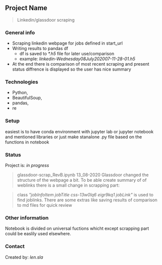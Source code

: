 ## Project Name
> Linkedin/glassdoor scraping

### General info
* Scraping linkedin webpage for jobs defined in start_url
* Writing results to pandas df
    * df is saved to _*.h5_ file for later use/comparison
    * example: _linkedin-Wednesday08July202007-11-28-01.h5_
* At the end there is comparison of most recent scraping and present status diffrence is displayed so the user has nice summary


### Technologies
* Python, 
* BeautifulSoup, 
* pandas, 
* re

### Setup
easiest is to have conda environment with jupyter lab or jupyter notebook and mentioned libraries
or just make  stanalone .py file based on the functions in notebook


### Status
Project is: _in progress_ 

> glassdoor-scrap_RevB.ipynb 13_08-2020
Glassdoor changed the structure of the webpage a bit.
To be able  create summary of of weblinks there is a small change in scrapping part:   

>class _"jobInfoItem jobTitle css-13w0lq6 eigr9kq1 jobLink"_ is used to find joblinks.
There are some extras like saving results of comparison to md files for quick review

### Other information
Notebook is divided on universal fuctions whicht except scrapping part could be easlily used elsewhere.




### Contact
Created by: _len.sla_

